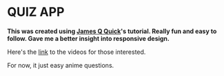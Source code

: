 # QUIZ APP
**This was created using [James Q Quick](https://github.com/jamesqquick)'s tutorial. Really fun and easy to follow. Gave me a better insight into responsive design.**

Here's the [link](https://www.youtube.com/watch?v=u98ROZjBWy8&list=PLDlWc9AfQBfZIkdVaOQXi1tizJeNJipEx) to the videos for those interested.

For now, it just easy anime questions.
